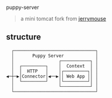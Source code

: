 puppy-server
> a mini tomcat fork from [jerrymouse](https://github.com/michaelliao/jerrymouse)

## structure
```text
  ┌───────────────────────────────┐
  │       Puppy Server            │
  │                 ┌───────────┐ │
  │  ┌─────────┐    │  Context  │ │
  │  │  HTTP   │    │┌─────────┐│ │
◀─┼─▶│Connector│◀──▶││ Web App ││ │
  │  └─────────┘    │└─────────┘│ │
  │                 └───────────┘ │
  └───────────────────────────────┘
```